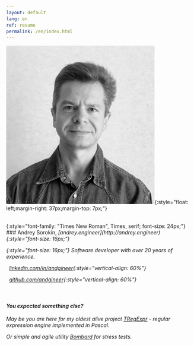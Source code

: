 ```yaml
---
layout: default
lang: en
ref: resume
permalink: /en/index.html
---
```


![](/images/IMG_0554.png){:style="float: left;margin-right: 37px;margin-top: 7px;"}

<style type="text/css">
  h4 {
    content: "";
    clear: both;
  }
</style>

<br>
{:style="font-family: "Times New Roman", Times, serif; font-size: 24px;"}
### Andrey Sorokin, <i class="fa fa-home" />  [andrey.engineer](http://andrey.engineer){:style="font-size: 16px;"}

{:style="font-size: 16px;"}
Software developer with over 20 years of experience.

<i class="svg-icon linkedin" /> &nbsp;&nbsp;[linkedin.com/in/andgineer](https://www.linkedin.com/in/andgineer/){:style="vertical-align: 60%"}

<i class="svg-icon github" /> &nbsp;&nbsp;[github.com/andgineer](https://github.com/andgineer){:style="vertical-align: 60%"}

#### <br><br>You expected something else?
May be you are here for my oldest alive project [TRegExpr](https://regex.sorokin.engineer) - regular expression engine implemented 
in Pascal.

Or simple and agile utility [Bombard](https://bombard.sorokin.engineer) for stress tests.
